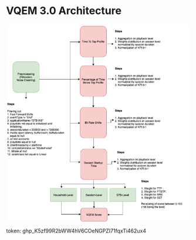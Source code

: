 <h1> VQEM 3.0 Architecture </h1>

![Alt text](VQEM_architecture.png?raw=true "Original")


token: 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 